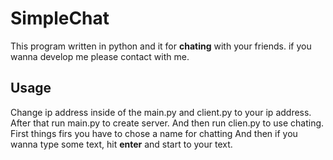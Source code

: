 # SimpleChat
This program written in python and it for **chating** with your friends.
if you wanna develop me please contact with me.
## Usage
Change ip address inside of the main.py and client.py to your ip address.
After that run main.py to create server.
And then run clien.py to use chating.
First things firs you have to chose a name for chatting
And then if you wanna type some text, hit **enter** and start to your text.
